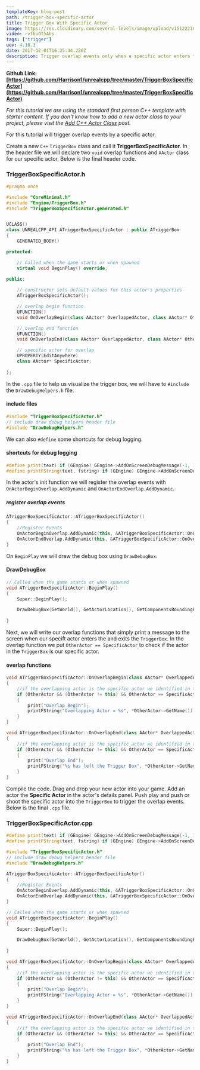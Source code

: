 ```yaml
---
templateKey: blog-post
path: /trigger-box-specific-actor
title: Trigger Box With Specific Actor
image: https://res.cloudinary.com/several-levels/image/upload/v1512221876/trigger-box-specific-actor_jtm9pb.jpg
video: rvf6uOT5Abs
tags: ["trigger"]
uev: 4.18.3
date: 2017-12-01T16:25:44.226Z
description: Trigger overlap events only when a specific actor enters the TriggerBox.
---
```

**Github Link: [https://github.com/Harrison1/unrealcpp/tree/master/TriggerBoxSpecificActor](https://github.com/Harrison1/unrealcpp/tree/master/TriggerBoxSpecificActor)**

*For this tutorial we are using the standard first person C++ template with starter content. If you don't know how to add a new actor class to your project, please visit the [Add C++ Actor Class](/add-actor-class) post.*

For this tutorial will trigger overlap events by a specific actor. 

Create a new `C++` `TriggerBox` class and call it **TriggerBoxSpecificActor**. In the header file we will declare two `void` overlap functions and `AActor` class for our specific actor. Below is the final header code.

### TriggerBoxSpecificActor.h
```cpp
#pragma once

#include "CoreMinimal.h"
#include "Engine/TriggerBox.h"
#include "TriggerBoxSpecificActor.generated.h"


UCLASS()
class UNREALCPP_API ATriggerBoxSpecificActor : public ATriggerBox
{
	GENERATED_BODY()

protected:

	// Called when the game starts or when spawned
	virtual void BeginPlay() override;
	
public:

	// constructor sets default values for this actor's properties
	ATriggerBoxSpecificActor();

	// overlap begin function
	UFUNCTION()
	void OnOverlapBegin(class AActor* OverlappedActor, class AActor* OtherActor);

	// overlap end function
	UFUNCTION()
	void OnOverlapEnd(class AActor* OverlappedActor, class AActor* OtherActor);

	// specific actor for overlap
	UPROPERTY(EditAnywhere)
	class AActor* SpecificActor;
	
};
```

In the `.cpp` file to help us visualize the trigger box, we will have to `#include` the `DrawDebugHelpers.h` file.

#### include files
```cpp
#include "TriggerBoxSpecificActor.h"
// include draw debug helpers header file
#include "DrawDebugHelpers.h"
```

We can also `#define` some shortcuts for debug logging.

#### shortcuts for debug logging
```cpp
#define print(text) if (GEngine) GEngine->AddOnScreenDebugMessage(-1, 1.5, FColor::Green,text)
#define printFString(text, fstring) if (GEngine) GEngine->AddOnScreenDebugMessage(-1, 5.f, FColor::Green, FString::Printf(TEXT(text), fstring))
```

In the actor's init function we will register the overlap events with `OnActorBeginOverlap.AddDynamic` and `OnActorEndOverlap.AddDynamic`. 

##### register overlap events
```cpp
ATriggerBoxSpecificActor::ATriggerBoxSpecificActor()
{
    //Register Events
    OnActorBeginOverlap.AddDynamic(this, &ATriggerBoxSpecificActor::OnOverlapBegin);
    OnActorEndOverlap.AddDynamic(this, &ATriggerBoxSpecificActor::OnOverlapEnd);
}
```

On `BeginPlay` we will draw the debug box using `DrawDebugBox`.

#### DrawDebugBox
```cpp
// Called when the game starts or when spawned
void ATriggerBoxSpecificActor::BeginPlay()
{
	Super::BeginPlay();

    DrawDebugBox(GetWorld(), GetActorLocation(), GetComponentsBoundingBox().GetExtent(), FColor::Green, true, -1, 0, 5);
	
}
```

Next, we will write our overlap functions that simply print a message to the screen when our specift actor enters the and exits the `TriggerBox`. In the overlap function we put `OtherActor == SpecificActor` to check if the actor in the `TriggerBox` is our specific actor.

#### overlap functions
```cpp
void ATriggerBoxSpecificActor::OnOverlapBegin(class AActor* OverlappedActor, class AActor* OtherActor)
{
    //if the overlapping actor is the specific actor we identified in the editor
    if (OtherActor && (OtherActor != this) && OtherActor == SpecificActor )
    {
        print("Overlap Begin");
        printFString("Overlapping Actor = %s", *OtherActor->GetName());
    }
}

void ATriggerBoxSpecificActor::OnOverlapEnd(class AActor* OverlappedActor, class AActor* OtherActor)
{
    //if the overlapping actor is the specific actor we identified in the editor
    if (OtherActor && (OtherActor != this) && OtherActor == SpecificActor )
    {
        print("Overlap End");
        printFString("%s has left the Trigger Box", *OtherActor->GetName());
    }
}
```

Compile the code. Drag and drop your new actor into your game. Add an actor the **Specific Actor** in the actor's details panel. Push play and push or shoot the specific actor into the `TriggerBox` to trigger the overlap events. Below is the final `.cpp` file.

### TriggerBoxSpecificActor.cpp
```cpp
#define print(text) if (GEngine) GEngine->AddOnScreenDebugMessage(-1, 1.5, FColor::Green,text)
#define printFString(text, fstring) if (GEngine) GEngine->AddOnScreenDebugMessage(-1, 5.f, FColor::Green, FString::Printf(TEXT(text), fstring))

#include "TriggerBoxSpecificActor.h"
// include draw debug helpers header file
#include "DrawDebugHelpers.h"

ATriggerBoxSpecificActor::ATriggerBoxSpecificActor()
{
    //Register Events
    OnActorBeginOverlap.AddDynamic(this, &ATriggerBoxSpecificActor::OnOverlapBegin);
    OnActorEndOverlap.AddDynamic(this, &ATriggerBoxSpecificActor::OnOverlapEnd);
}

// Called when the game starts or when spawned
void ATriggerBoxSpecificActor::BeginPlay()
{
	Super::BeginPlay();

    DrawDebugBox(GetWorld(), GetActorLocation(), GetComponentsBoundingBox().GetExtent(), FColor::Green, true, -1, 0, 5);
	
}

void ATriggerBoxSpecificActor::OnOverlapBegin(class AActor* OverlappedActor, class AActor* OtherActor)
{
    //if the overlapping actor is the specific actor we identified in the editor
    if (OtherActor && (OtherActor != this) && OtherActor == SpecificActor )
    {
        print("Overlap Begin");
        printFString("Overlapping Actor = %s", *OtherActor->GetName());
    }
}

void ATriggerBoxSpecificActor::OnOverlapEnd(class AActor* OverlappedActor, class AActor* OtherActor)
{
    //if the overlapping actor is the specific actor we identified in the editor
    if (OtherActor && (OtherActor != this) && OtherActor == SpecificActor )
    {
        print("Overlap End");
        printFString("%s has left the Trigger Box", *OtherActor->GetName());
    }
}
```
